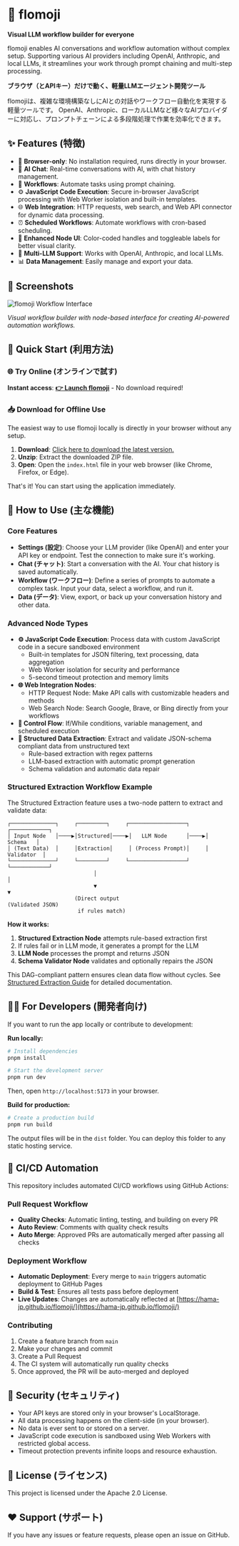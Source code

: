 # 🌊 flomoji

**Visual LLM workflow builder for everyone**

flomoji enables AI conversations and workflow automation without complex setup. Supporting various AI providers including OpenAI, Anthropic, and local LLMs, it streamlines your work through prompt chaining and multi-step processing.

**ブラウザ（とAPIキー）だけで動く、軽量LLMエージェント開発ツール**

flomojiは、複雑な環境構築なしにAIとの対話やワークフロー自動化を実現する軽量ツールです。 OpenAI、Anthropic、ローカルLLMなど様々なAIプロバイダーに対応し、プロンプトチェーンによる多段階処理で作業を効率化できます。

## ✨ Features (特徴)

- 🚀 **Browser-only**: No installation required, runs directly in your browser.
- 💬 **AI Chat**: Real-time conversations with AI, with chat history management.
- 🔗 **Workflows**: Automate tasks using prompt chaining.
- ⚙️ **JavaScript Code Execution**: Secure in-browser JavaScript processing with Web Worker isolation and built-in templates.
- 🌐 **Web Integration**: HTTP requests, web search, and Web API connector for dynamic data processing.
- ⏰ **Scheduled Workflows**: Automate workflows with cron-based scheduling.
- 🎨 **Enhanced Node UI**: Color-coded handles and toggleable labels for better visual clarity.
- 🔌 **Multi-LLM Support**: Works with OpenAI, Anthropic, and local LLMs.
- 📊 **Data Management**: Easily manage and export your data.

## 📸 Screenshots

![flomoji Workflow Interface](docs/app-screenshot.png)

*Visual workflow builder with node-based interface for creating AI-powered automation workflows.*

## 🚀 Quick Start (利用方法)

### 🌐 Try Online (オンラインで試す)
**Instant access**: [**👉 Launch flomoji**](https://hama-jp.github.io/flomoji/) - No download required!

### 📥 Download for Offline Use
The easiest way to use flomoji locally is directly in your browser without any setup.

1.  **Download**: [Click here to download the latest version.](https://github.com/hama-jp/flomoji/archive/refs/heads/gh-pages.zip)
2.  **Unzip**: Extract the downloaded ZIP file.
3.  **Open**: Open the `index.html` file in your web browser (like Chrome, Firefox, or Edge).

That's it! You can start using the application immediately.

## 📝 How to Use (主な機能)

### Core Features
- **Settings (設定)**: Choose your LLM provider (like OpenAI) and enter your API key or endpoint. Test the connection to make sure it's working.
- **Chat (チャット)**: Start a conversation with the AI. Your chat history is saved automatically.
- **Workflow (ワークフロー)**: Define a series of prompts to automate a complex task. Input your data, select a workflow, and run it.
- **Data (データ)**: View, export, or back up your conversation history and other data.

### Advanced Node Types
- **⚙️ JavaScript Code Execution**: Process data with custom JavaScript code in a secure sandboxed environment
  - Built-in templates for JSON filtering, text processing, data aggregation
  - Web Worker isolation for security and performance
  - 5-second timeout protection and memory limits
- **🌐 Web Integration Nodes**:
  - HTTP Request Node: Make API calls with customizable headers and methods
  - Web Search Node: Search Google, Brave, or Bing directly from your workflows
- **🔄 Control Flow**: If/While conditions, variable management, and scheduled execution
- **📄 Structured Data Extraction**: Extract and validate JSON-schema compliant data from unstructured text
  - Rule-based extraction with regex patterns
  - LLM-based extraction with automatic prompt generation
  - Schema validation and automatic data repair

### Structured Extraction Workflow Example

The Structured Extraction feature uses a two-node pattern to extract and validate data:

```
┌──────────────┐     ┌─────────┐     ┌──────────────────┐     ┌────────────┐
│ Input Node   │────▶│Structured│────▶│   LLM Node      │────▶│   Schema   │
│ (Text Data)  │     │Extraction│     │ (Process Prompt)│     │ Validator  │
└──────────────┘     └─────────┘     └──────────────────┘     └────────────┘
                           │                                          │
                           ▼                                          ▼
                     (Direct output                            (Validated JSON)
                      if rules match)
```

**How it works:**
1. **Structured Extraction Node** attempts rule-based extraction first
2. If rules fail or in LLM mode, it generates a prompt for the LLM
3. **LLM Node** processes the prompt and returns JSON
4. **Schema Validator Node** validates and optionally repairs the JSON

This DAG-compliant pattern ensures clean data flow without cycles. See [Structured Extraction Guide](docs/STRUCTURED_EXTRACTION_GUIDE.md) for detailed documentation.

## 🧑‍💻 For Developers (開発者向け)

If you want to run the app locally or contribute to development:

**Run locally:**
```bash
# Install dependencies
pnpm install

# Start the development server
pnpm run dev
```
Then, open `http://localhost:5173` in your browser.

**Build for production:**
```bash
# Create a production build
pnpm run build
```
The output files will be in the `dist` folder. You can deploy this folder to any static hosting service.

## 🚀 CI/CD Automation

This repository includes automated CI/CD workflows using GitHub Actions:

### Pull Request Workflow
- **Quality Checks**: Automatic linting, testing, and building on every PR
- **Auto Review**: Comments with quality check results
- **Auto Merge**: Approved PRs are automatically merged after passing all checks

### Deployment Workflow  
- **Automatic Deployment**: Every merge to `main` triggers automatic deployment to GitHub Pages
- **Build & Test**: Ensures all tests pass before deployment
- **Live Updates**: Changes are automatically reflected at [https://hama-jp.github.io/flomoji/](https://hama-jp.github.io/flomoji/)

### Contributing
1. Create a feature branch from `main`
2. Make your changes and commit
3. Create a Pull Request
4. The CI system will automatically run quality checks
5. Once approved, the PR will be auto-merged and deployed

## 🔐 Security (セキュリティ)

- Your API keys are stored only in your browser's LocalStorage.
- All data processing happens on the client-side (in your browser).
- No data is ever sent to or stored on a server.
- JavaScript code execution is sandboxed using Web Workers with restricted global access.
- Timeout protection prevents infinite loops and resource exhaustion.

## 📄 License (ライセンス)

This project is licensed under the Apache 2.0 License.

## ❤️ Support (サポート)

If you have any issues or feature requests, please open an issue on GitHub.
